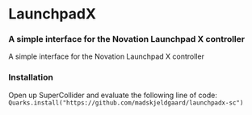 # LaunchpadX

### A simple interface for the Novation Launchpad X controller

A simple interface for the Novation Launchpad X controller

### Installation

Open up SuperCollider and evaluate the following line of code:
`Quarks.install("https://github.com/madskjeldgaard/launchpadx-sc")`
